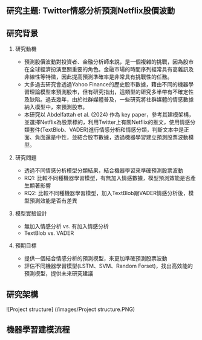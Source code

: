 ## 研究主題: Twitter情感分析預測Netflix股價波動


## 研究背景

1. 研究動機
   - 預測股價波動對投資者、金融分析師來說，是一個複雜的挑戰，因為股市在全球經濟扮演至關重要的角色。金融市場的時間序列經常具有高雜訊及非線性等特徵，因此提高預測準確率是非常具有挑戰性的任務。
   - 大多過去研究會透過Yahoo Finance的歷史股市數據，藉由不同的機器學習理論模型來預測股市，但有研究指出，這類型的研究多半帶有不確定性及缺陷。過去幾年，由於社群媒體普及，一些研究將社群媒體的情感數據納入模型中，來預測股市。
   - 本研究以 Abdelfattah et al. (2024) 作為 key paper，參考其建模架構，並選擇Netflix為股票標的，利用Twitter上有關Netflix的推文，使用情感分類套件(TextBlob、VADER)進行情感分析和情感分類，判斷文本中是正面、負面還是中性，並結合股市數據，透過機器學習建立預測股票波動模型。

2. 研究問題
   - 透過不同情感分析模型分類結果，結合機器學習來準確預測股票波動
   - RQ1: 比較不同種機器學習模型，有無加入情感數據，模型預測效能是否產生顯著影響
   - RQ2: 比較不同種機器學習模型，加入TextBlob跟VADER情感分析後，模型預測效能是否有差異

3. 模型實驗設計
   - 無加入情感分析 vs. 有加入情感分析
   - TextBlob vs. VADER
  
4. 預期目標
   - 提供一個結合情感分析的預測模型，來更加準確預測股票波動
   - 評估不同機器學習模型(LSTM、SVM、Random Forset)，找出高效能的預測模型，提供未來研究建議

## 研究架構
![Project structure] (/images/Project structure.PNG)

## 機器學習建模流程



   
